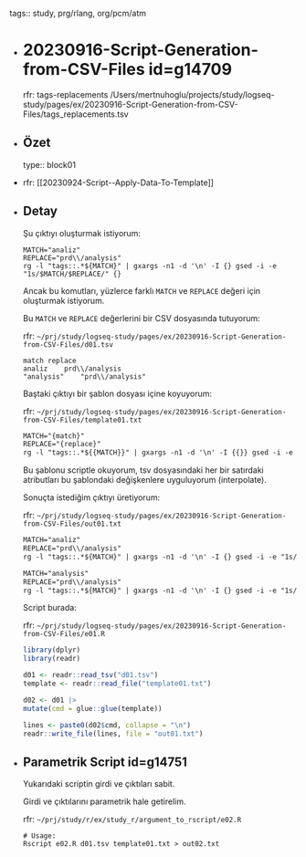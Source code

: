 tags:: study, prg/rlang, org/pcm/atm

- # 20230916-Script-Generation-from-CSV-Files id=g14709
  
  rfr: tags-replacements /Users/mertnuhoglu/projects/study/logseq-study/pages/ex/20230916-Script-Generation-from-CSV-Files/tags_replacements.tsv
- ## Özet
  type:: block01
- rfr: [[20230924-Script--Apply-Data-To-Template]]
- ## Detay
  
  Şu çıktıyı oluşturmak istiyorum:
  
  ```
  MATCH="analiz"
  REPLACE="prd\\/analysis"
  rg -l "tags::.*${MATCH}" | gxargs -n1 -d '\n' -I {} gsed -i -e "1s/$MATCH/$REPLACE/" {}
  ```
  
  Ancak bu komutları, yüzlerce farklı `MATCH` ve `REPLACE` değeri için oluşturmak istiyorum.
  
  Bu `MATCH` ve `REPLACE` değerlerini bir CSV dosyasında tutuyorum:
  
  rfr: `~/prj/study/logseq-study/pages/ex/20230916-Script-Generation-from-CSV-Files/d01.tsv`
  
  ```tsv
  match	replace
  analiz	prd\\/analysis
  "analysis"	"prd\\/analysis"
  ```
  
  Baştaki çıktıyı bir şablon dosyası içine koyuyorum:
  
  rfr: `~/prj/study/logseq-study/pages/ex/20230916-Script-Generation-from-CSV-Files/template01.txt`
  
  ```txt
  MATCH="{match}"
  REPLACE="{replace}"
  rg -l "tags::.*${{MATCH}}" | gxargs -n1 -d '\n' -I {{}} gsed -i -e "1s/${{MATCH}}/${{REPLACE}}/" {{}}
  ```
  
  Bu şablonu scriptle okuyorum, tsv dosyasındaki her bir satırdaki atributları bu şablondaki değişkenlere uyguluyorum (interpolate).
  
  Sonuçta istediğim çıktıyı üretiyorum:
  
  rfr: `~/prj/study/logseq-study/pages/ex/20230916-Script-Generation-from-CSV-Files/out01.txt`
  
  ```txt
  MATCH="analiz"
  REPLACE="prd\\/analysis"
  rg -l "tags::.*${MATCH}" | gxargs -n1 -d '\n' -I {} gsed -i -e "1s/${MATCH}/${REPLACE}/" {}
  
  MATCH="analysis"
  REPLACE="prd\\/analysis"
  rg -l "tags::.*${MATCH}" | gxargs -n1 -d '\n' -I {} gsed -i -e "1s/${MATCH}/${REPLACE}/" {}
  ```
  
  Script burada:
  
  rfr: `~/prj/study/logseq-study/pages/ex/20230916-Script-Generation-from-CSV-Files/e01.R`
  
  ```r
  library(dplyr)
  library(readr)
  
  d01 <- readr::read_tsv("d01.tsv")
  template <- readr::read_file("template01.txt")
  
  d02 <- d01 |>
  mutate(cmd = glue::glue(template))
  
  lines <- paste0(d02$cmd, collapse = "\n")
  readr::write_file(lines, file = "out01.txt")
  ```
- ## Parametrik Script id=g14751
  
  Yukarıdaki scriptin girdi ve çıktıları sabit.
  
  Girdi ve çıktılarını parametrik hale getirelim. 
  
  rfr: `~/prj/study/r/ex/study_r/argument_to_rscript/e02.R`
  
  ```
  # Usage:
  Rscript e02.R d01.tsv template01.txt > out02.txt
  ```